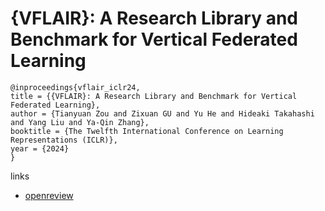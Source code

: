 # {VFLAIR}: A Research Library and Benchmark for Vertical Federated Learning

```
@inproceedings{vflair_iclr24,
title = {{VFLAIR}: A Research Library and Benchmark for Vertical Federated Learning},
author = {Tianyuan Zou and Zixuan GU and Yu He and Hideaki Takahashi and Yang Liu and Ya-Qin Zhang},
booktitle = {The Twelfth International Conference on Learning Representations (ICLR)},
year = {2024}
}
```

links
- [openreview](https://openreview.net/forum?id=sqRgz88TM3)
